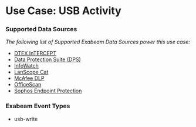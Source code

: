 Use Case: USB Activity
======================

### Supported Data Sources

_The following list of Supported Exabeam Data Sources power this use case:_

* [DTEX InTERCEPT](../DataSources/datasource_dtex_intercept_dtex.md)
* [Data Protection Suite (DPS)](../DataSources/datasource_data_protection_suite_(dps)_safend.md)
* [InfoWatch](../DataSources/datasource_infowatch_infowatch.md)
* [LanScope Cat](../DataSources/datasource_lanscope_cat_lanscope.md)
* [McAfee DLP](../DataSources/datasource_mcafee_dlp_mcafee.md)
* [OfficeScan](../DataSources/datasource_officescan_trend_micro.md)
* [Sophos Endpoint Protection](../DataSources/datasource_sophos_endpoint_protection_sophos.md)


### Exabeam Event Types

- usb-write
